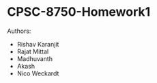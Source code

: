 # CPSC-8750-Homework1

Authors:
- Rishav Karanjit
- Rajat Mittal
- Madhuvanth
- Akash 
- Nico Weckardt

